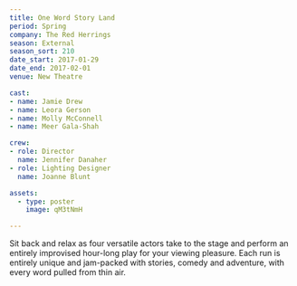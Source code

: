 ```yaml
---
title: One Word Story Land
period: Spring
company: The Red Herrings
season: External
season_sort: 210
date_start: 2017-01-29
date_end: 2017-02-01
venue: New Theatre

cast:
- name: Jamie Drew
- name: Leora Gerson
- name: Molly McConnell
- name: Meer Gala-Shah

crew:
- role: Director
  name: Jennifer Danaher
- role: Lighting Designer
  name: Joanne Blunt

assets:
  - type: poster
    image: qM3tNmH

---
```


Sit back and relax as four versatile actors take to the stage and perform an entirely improvised hour-long play for your viewing pleasure. Each run is entirely unique and jam-packed with stories, comedy and adventure, with every word pulled from thin air.
